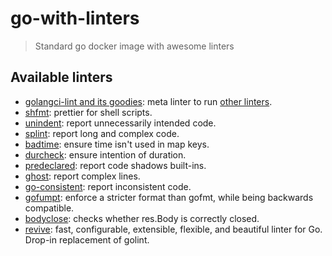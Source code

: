 # go-with-linters

> Standard go docker image with awesome linters

## Available linters

* [golangci-lint and its goodies](https://github.com/golangci/golangci-lint): meta linter to run [other linters](https://github.com/golangci/golangci-lint#supported-linters).
* [shfmt](https://github.com/mvdan/sh): prettier for shell scripts.
* [unindent](https://github.com/mvdan/unindent): report unnecessarily intended code.
* [splint](https://github.com/agflow/splint): report long and complex code.
* [badtime](https://github.com/m3db/build-tools/tree/master/linters/badtime): ensure time isn't used in map keys.
* [durcheck](https://github.com/hypnoglow/durcheck): ensure intention of duration.
* [predeclared](https://github.com/nishanths/predeclared): report code shadows built-ins.
* [ghost](https://github.com/elliotchance/ghost): report complex lines.
* [go-consistent](https://github.com/Quasilyte/go-consistent): report inconsistent code.
* [gofumpt](https://github.com/mvdan/gofumpt): enforce a stricter format than gofmt, while being backwards compatible.
* [bodyclose](https://github.com/timakin/bodyclose): checks whether res.Body is correctly closed.
* [revive](https://github.com/mgechev/revive): fast, configurable, extensible, flexible, and beautiful linter for Go. Drop-in replacement of golint.
